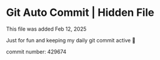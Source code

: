 # Git Auto Commit | Hidden File

This file was added Feb 12, 2025

Just for fun and keeping my daily git commit active 🤪

commit number: 429674
